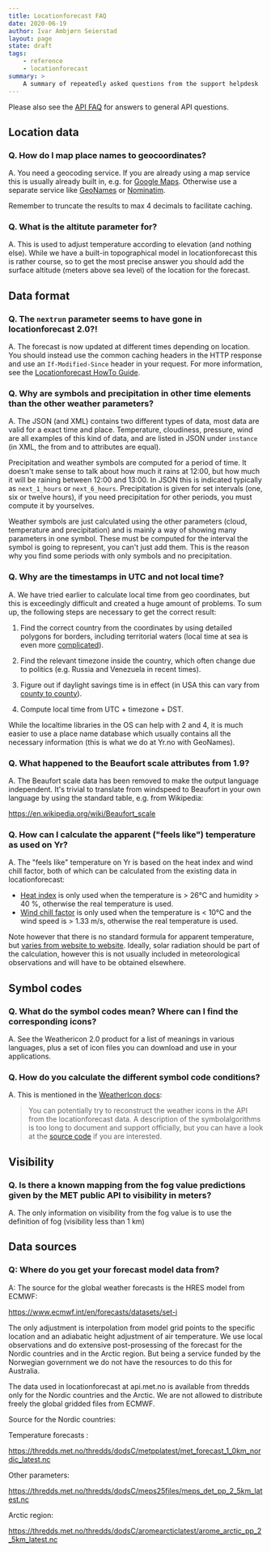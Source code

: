 ```yaml
---
title: Locationforecast FAQ
date: 2020-06-19
author: Ivar Ambjørn Seierstad
layout: page
state: draft
tags:
    - reference
    - locationforecast
summary: >
    A summary of repeatedly asked questions from the support helpdesk
---
```


Please also see the [API FAQ](../FAQ) for answers to general API questions.

## Location data

### Q. How do I map place names to geocoordinates?

A. You need a geocoding service. If you are already using a map service this is
usually already built in, e.g. for [Google
Maps](https://developers.google.com/maps/documentation/geocoding/overview).
Otherwise use a separate service like [GeoNames](https://www.geonames.org/)
or [Nominatim](https://nominatim.org/).

Remember to truncate the results to max 4 decimals to facilitate caching.

### Q. What is the altitute parameter for?

A. This is used to adjust temperature according to elevation (and nothing else).
While we have a built-in topographical model in locationforecast this is rather
course, so to get the most precise answer you should add the surface altitude
(meters above sea level) of the location for the forecast.

## Data format

### Q. The `nextrun` parameter seems to have gone in locationforecast 2.0?!

A. The forecast is now updated at different times depending on location. You
should instead use the common caching headers in the HTTP response and use an
`If-Modified-Since` header in your request. For more information, see the
[Locationforecast HowTo Guide](./HowTO).

### Q. Why are symbols and precipitation in other time elements than the other weather parameters?

A. The JSON (and XML) contains two different types of data, most data are valid for a exact
time and place. Temperature, cloudiness, pressure, wind are all examples of this
kind of data, and are listed in JSON under `instance` (in XML, the from and to attributes are equal).

Precipitation and weather symbols are computed for a period of time. It doesn't
make sense to talk about how much it rains at 12:00, but how much it will be
raining between 12:00 and 13:00. In JSON this is indicated typically as
`next_1_hours` or `next_6_hours`. Precipitation is given for set intervals (one,
six or twelve hours), if you need precipitation for other periods, you must
compute it by yourselves.

Weather symbols are just calculated using the other parameters (cloud,
temperature and precipitation) and is mainly a way of showing many parameters in
one symbol. These must be computed for the interval the symbol is going to
represent, you can't just add them. This is the reason why you find some periods
with only symbols and no precipitation.

### Q. Why are the timestamps in UTC and not local time?

A. We have tried earlier to calculate local time from geo coordinates, but
this is exceedingly difficult and created a huge amount of problems. To sum
up, the following steps are necessary to get the correct result:

1. Find the correct country from the coordinates by using detailed polygons
for borders, including territorial waters (local time at sea is even more
[complicated](https://en.wikipedia.org/wiki/Nautical_time)).

2. Find the relevant timezone inside the country, which often change due to
politics (e.g. Russia and Venezuela in recent times).

3. Figure out if daylight savings time is in effect (in USA this can vary
from [county to county](https://en.wikipedia.org/wiki/Daylight_saving_time_in_the_United_States)).

4. Compute local time from UTC + timezone + DST.

While the localtime libraries in the OS can help with 2 and 4, it is much
easier to use a place name database which usually contains all the
necessary information (this is what we do at Yr.no with GeoNames).

### Q. What happened to the Beaufort scale attributes from 1.9?

A. The Beaufort scale data has been removed to make the output language
independent. It's trivial to translate from windspeed to Beaufort in your own
language by using the standard table, e.g. from Wikipedia:

<https://en.wikipedia.org/wiki/Beaufort_scale>

### Q. How can I calculate the apparent ("feels like") temperature as used on Yr?

A. The "feels like" temperature on Yr is based on the heat index and wind chill
factor, both of which can be calculated from the existing data in
locationforecast:

- [Heat index](https://en.m.wikipedia.org/wiki/Heat_index) is only used when the
temperature is > 26°C and humidity > 40 %, otherwise the real temperature is
used.
- [Wind chill factor](https://en.m.wikipedia.org/wiki/Wind_chill) is only used
when the temperature is < 10°C and the wind speed is > 1.33 m/s, otherwise
the real temperature is used.

Note however that there is no standard formula for apparent temperature, but
[varies from website to website](https://en.m.wikipedia.org/wiki/Apparent_temperature).
Ideally, solar radiation should be part of the calculation, however this is not
usually included in meteorological observations and will have to be obtained
elsewhere.

## Symbol codes

### Q. What do the symbol codes mean? Where can I find the corresponding icons?

A. See the Weathericon 2.0 product for a list of meanings in various languages,
plus a set of icon files you can download and use in your applications.

### Q. How do you calculate the different symbol code conditions?

A. This is mentioned in the [WeatherIcon docs](https://api.met.no/weatherapi/weathericon/2.0/documentation):

> You can potentially try to reconstruct the weather icons in the API from the
> locationforecast data. A description of the symbolalgorithms is too long to
> document and support officially, but you can have a look at the [source code](https://github.com/metno/weather_symbol)
> if you are interested.


## Visibility

### Q. Is there a known mapping from the fog value predictions given by the MET public API to  visibility in meters?
A. The only information on visibility from the fog value is to use the
definition of fog (visibility less than 1 km)


## Data sources

### Q: Where do you get your forecast model data from?

A: The source for the global weather forecasts is the HRES model from ECMWF:

<https://www.ecmwf.int/en/forecasts/datasets/set-i>

The only adjustment is interpolation from model grid points to the specific
location and an adiabatic height adjustment of air temperature. We use local
observations and do extensive post-prosessing of the forecast for the Nordic
countries and in the Arctic region. But being a service funded by the
Norwegian government we do not have the resources to do this for Australia.

The data used in locationforecast at api.met.no is available from thredds
only for the Nordic countries and the Arctic. We are not allowed to
distribute freely the global gridded files from ECMWF.

Source for the Nordic countries:

Temperature forecasts :

<https://thredds.met.no/thredds/dodsC/metpplatest/met_forecast_1_0km_nordic_latest.nc>

Other parameters:

<https://thredds.met.no/thredds/dodsC/meps25files/meps_det_pp_2_5km_latest.nc>

Arctic region:

<https://thredds.met.no/thredds/dodsC/aromearcticlatest/arome_arctic_pp_2_5km_latest.nc>
